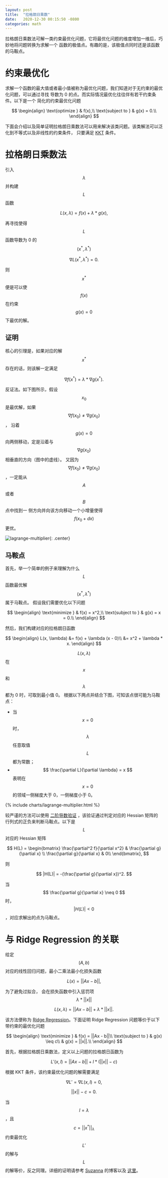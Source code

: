 ```yaml
---
layout: post
title:  "拉格朗日乘数"
date:   2020-12-30 00:15:50 -0800
categories: math
---
```

拉格朗日乘数法可解一类约束最优化问题，它将最优化问题的维度增加一维后，巧妙地将问题转换为求解一个
函数的极值点。有趣的是，该极值点同时还是该函数的马鞍点。

# 约束最优化

求解一个函数的最大值或者最小值被称为最优化问题，我们知道对于无约束的最优化问题，可以通过寻找
导数为 0 的点。而实际情况最优化往往伴有若干约束条件。以下是一个
简化的约束最优化问题

$$
\begin{align}
  \text{optimize } & f(x),\\
\text{subject to } & g(x) = 0.\\
\end{align}
$$

下面会介绍以及简单证明拉格朗日乘数法可以用来解决该类问题。该类解法可以泛化到不等式以及非线性的约束条件，
只要满足 [KKT][kkt-wiki] 条件。

# 拉格朗日乘数法

引入 $$ \lambda $$ 并构建 $$ L $$ 函数

$$
L(x, \lambda) = f(x) + \lambda * g(x),
$$

再寻找使得 $$ L $$ 函数导数为 0 的 $$ (x^*, \lambda^*) $$

$$
\nabla L(x^*, \lambda^*) = 0.
$$

则 $$ x^* $$ 便是可以使 $$ f(x) $$ 在约束 $$ g(x)= 0 $$ 下最优的解。

## 证明

核心的引理是，如果对应的解 $$ x^* $$ 存在的话，则该解一定满足

$$
\nabla f(x^*) = \lambda * \nabla g(x^*).
$$

反证法。如下图所示，假设 $$ x_0 $$ 是最优解，如果 $$ \nabla f(x_0) \neq \nabla g(x_0) $$，
沿着 $$ g(x)=0 $$ 向两侧移动，定是沿着与 $$ \nabla g(x_0) $$ 相垂直的方向（图中的虚线）。
又因为 $$ \nabla f(x_0) \neq \nabla g(x_0) $$，一定能从 $$ A $$ 或者 $$ B $$ 点中找到一
侧方向并向该方向移动一个小增量使得 $$ f (x_0 + dx) $$ 更优。

![lagrange-multiplier](/assets/images/lagrange-multiplier.png){: .center}

## 马鞍点

首先，举一个简单的例子来理解为什么 $$ L $$ 函数最优解 $$ (x^*, \lambda^*) $$ 属于马鞍点。
假设我们需要优化以下问题

$$
\begin{align}
  \text{minimize } & f(x) = x^2,\\
\text{subject to } & g(x) = x = 0.\\
\end{align}
$$

然后，我们构建对应的拉格朗日函数

$$
\begin{align}
L(x, \lambda) &= f(x) + \lambda (x - 0)\\
              &= x^2 + \lambda * x.
\end{align}
$$

$$ L(x, \lambda) $$ 在 $$ x $$ 和 $$ \lambda $$ 都为 0 时，可取到最小值 0。
根据以下两点并结合下图，可知该点很可能为马鞍点：

* 当 $$ x = 0 $$ 时，$$ \lambda $$ 任意取值 $$ L $$ 都为常数；
* $$ \frac{\partial L}{\partial \lambda} = x $$ 表明在 $$ x = 0 $$ 的领域一侧梯度大于 0，一侧梯度小于 0。

<!-- TODO: centralize below plot.  -->
{% include charts/lagrange-multiplier.html %}

较严谨的方法可以使用 [二阶导数验证][saddle-test-wiki] ，该验证通过判定对应的 Hessian 矩阵的
行列式的正负来判断马鞍点。以下是 $$ L $$ 对应的 Hessian 矩阵

$$
H(L) =
\begin{bmatrix}
\frac{\partial^2 f}{\partial x^2} & \frac{\partial g}{\partial x} \\
\frac{\partial g}{\partial x} & 0\\
\end{bmatrix},
$$

则

$$
|H(L)| = -(\frac{\partial g}{\partial x})^2.
$$

当 $$ \frac{\partial g}{\partial x} \neq 0 $$ 时，
$$ |H(L)| < 0 $$，对应求解出的点为马鞍点。

# 与 Ridge Regression 的关联

给定 $$ (A, b) $$ 对应的线性回归问题，最小二乘法最小化损失函数

$$ L(x) = ||Ax - b||, $$

为了避免过拟合，
会在损失函数中引入惩罚项 $$ \lambda * ||x|| $$

$$ L(x, \lambda) = ||Ax - b|| + \lambda * ||x||. $$

该方法便称为 [Ridge Regression][ridge-wiki]。下面证明 Ridge Regression 问题等价于以下
带约束的最优化问题

$$
\begin{align}
  \text{minimize } & f(x) = ||Ax - b||\\
\text{subject to } & g(x) \leq c\\
                   & g(x) = ||x||.\\
\end{align}
$$

首先，根据拉格朗日乘数法，定义以上问题的拉格朗日函数为

$$
L'(x, l) = ||Ax - b|| + l * (||x|| - c)
$$

根据 KKT 条件，该约束最优化问题的解需要满足

$$ \nabla L' = \nabla L(x, l) = 0, $$

$$ ||x|| - c = 0. $$

当 $$ l=\lambda $$，且 $$ c = ||x^*||_\lambda $$ 约束最优化 $$ L' $$ 的解与 $$ L $$
的解等价，反之同理。详细的证明请参考 [Suzanna][suzyahyah-blog] 的博客以及 [这里][stack-overflow]。

[kkt-wiki]: https://en.wikipedia.org/wiki/Karush%E2%80%93Kuhn%E2%80%93Tucker_conditions
[saddle-test-wiki]: https://en.wikipedia.org/wiki/Second_partial_derivative_test
[suzyahyah-blog]: https://suzyahyah.github.io/math/optimization/2018/07/20/Constrained-unconstrained-form-Ridge.html
[stack-overflow]: https://math.stackexchange.com/questions/335306/why-are-additional-constraint-and-penalty-term-equivalent-in-ridge-regression
[ridge-wiki]: https://en.wikipedia.org/wiki/Tikhonov_regularization
